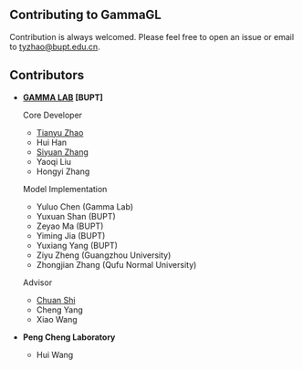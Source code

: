 ## Contributing to GammaGL

Contribution is always welcomed. Please feel free to open an issue or email to tyzhao@bupt.edu.cn.

## Contributors

- **[GAMMA LAB](https://github.com/BUPT-GAMMA) [BUPT]**
  
  Core Developer
  
  - [Tianyu Zhao](https://github.com/Theheavens)
  - Hui Han
  - [Siyuan Zhang](https://github.com/zsy0828)
  - Yaoqi Liu
  - Hongyi Zhang
  
  Model Implementation
  
  - Yuluo Chen (Gamma Lab)
  - Yuxuan Shan (BUPT)
  - Zeyao Ma (BUPT)
  - Yiming Jia (BUPT)
  - Yuxiang Yang (BUPT)
  - Ziyu Zheng (Guangzhou University)
  - Zhongjian Zhang (Qufu Normal University)
  
  Advisor
  
  - [Chuan Shi](http://shichuan.org/)
  - Cheng Yang
  - Xiao Wang

- **Peng Cheng Laboratory**
  
  - Hui Wang

